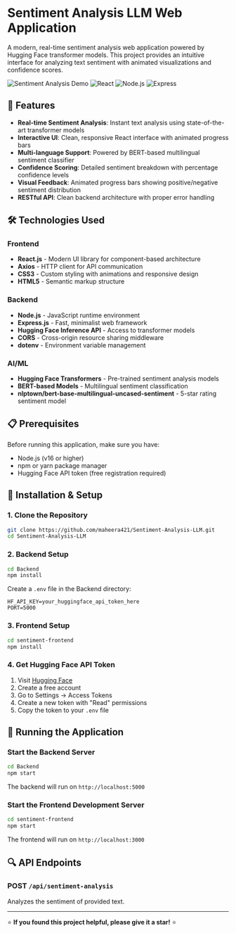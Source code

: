 # Sentiment Analysis LLM Web Application

A modern, real-time sentiment analysis web application powered by Hugging Face transformer models. This project provides an intuitive interface for analyzing text sentiment with animated visualizations and confidence scores.

![Sentiment Analysis Demo](https://img.shields.io/badge/Status-Live-brightgreen) ![React](https://img.shields.io/badge/React-18+-blue) ![Node.js](https://img.shields.io/badge/Node.js-16+-green) ![Express](https://img.shields.io/badge/Express-4+-lightgrey)

## 🚀 Features

- **Real-time Sentiment Analysis**: Instant text analysis using state-of-the-art transformer models
- **Interactive UI**: Clean, responsive React interface with animated progress bars
- **Multi-language Support**: Powered by BERT-based multilingual sentiment classifier
- **Confidence Scoring**: Detailed sentiment breakdown with percentage confidence levels
- **Visual Feedback**: Animated progress bars showing positive/negative sentiment distribution
- **RESTful API**: Clean backend architecture with proper error handling

## 🛠️ Technologies Used

### Frontend
- **React.js** - Modern UI library for component-based architecture
- **Axios** - HTTP client for API communication
- **CSS3** - Custom styling with animations and responsive design
- **HTML5** - Semantic markup structure

### Backend
- **Node.js** - JavaScript runtime environment
- **Express.js** - Fast, minimalist web framework
- **Hugging Face Inference API** - Access to transformer models
- **CORS** - Cross-origin resource sharing middleware
- **dotenv** - Environment variable management

### AI/ML
- **Hugging Face Transformers** - Pre-trained sentiment analysis models
- **BERT-based Models** - Multilingual sentiment classification
- **nlptown/bert-base-multilingual-uncased-sentiment** - 5-star rating sentiment model

## 📋 Prerequisites

Before running this application, make sure you have:

- Node.js (v16 or higher)
- npm or yarn package manager
- Hugging Face API token (free registration required)

## 🔧 Installation & Setup

### 1. Clone the Repository
```bash
git clone https://github.com/maheera421/Sentiment-Analysis-LLM.git
cd Sentiment-Analysis-LLM
```

### 2. Backend Setup
```bash
cd Backend
npm install
```

Create a `.env` file in the Backend directory:
```env
HF_API_KEY=your_huggingface_api_token_here
PORT=5000
```

### 3. Frontend Setup
```bash
cd sentiment-frontend
npm install
```

### 4. Get Hugging Face API Token
1. Visit [Hugging Face](https://huggingface.co/)
2. Create a free account
3. Go to Settings → Access Tokens
4. Create a new token with "Read" permissions
5. Copy the token to your `.env` file

## 🚀 Running the Application

### Start the Backend Server
```bash
cd Backend
npm start
```
The backend will run on `http://localhost:5000`

### Start the Frontend Development Server
```bash
cd sentiment-frontend
npm start
```
The frontend will run on `http://localhost:3000`

## 🔍 API Endpoints

### POST `/api/sentiment-analysis`
Analyzes the sentiment of provided text.


---

⭐ **If you found this project helpful, please give it a star!** ⭐
